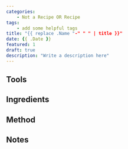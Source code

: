 ```yaml
---
categories:
    - Not a Recipe OR Recipe
tags:
    - add some helpful tags
title: "{{ replace .Name "-" " " | title }}"
date: {{ .Date }}
featured: 1
draft: true
description: "Write a description here"
---
```


## Tools

## Ingredients

## Method

## Notes
